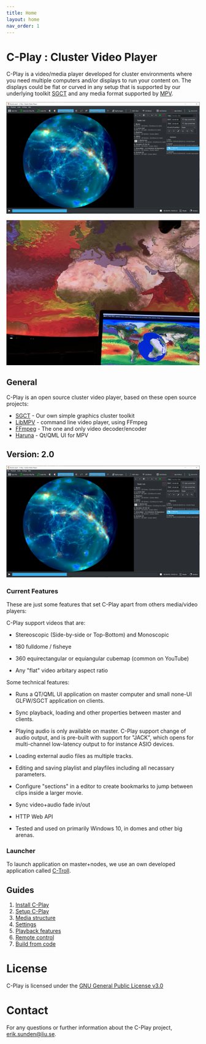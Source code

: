 ```yaml
---
title: Home
layout: home
nav_order: 1
---
```


# C-Play : Cluster Video Player

C-Play is a video/media player developed for cluster environments where you need multiple computers and/or displays to run your content on. The displays could be flat or curved in any setup that is supported by our underlying toolkit [SGCT](https://sgct.github.io/) and any media format supported by [MPV](https://mpv.io/).

![Render v2](assets/Cplay-v2.png) 

![Render Dome Image 1](assets/CPlay-in-dome-1.jpg)

## General
C-Play is an open source cluster video player, based on these open source projects:

- [SGCT](https://sgct.github.io/) - Our own simple graphics cluster toolkit
- [LibMPV](https://github.com/mpv-player/mpv) - command line video player, using FFmpeg
- [FFmpeg](https://github.com/FFmpeg/FFmpeg) - The one and only video decoder/encoder
- [Haruna](https://github.com/g-fb/haruna) - Qt/QML UI for MPV

## Version: 2.0

![Render v2 with Sections](assets/Cplay-v2-section.png)

### Current Features
These are just some features that set C-Play apart from others media/video players:

C-Play support videos that are:

- Stereoscopic (Side-by-side or Top-Bottom) and Monoscopic

- 180 fulldome / fisheye

- 360 equirectangular or equiangular cubemap (common on YouTube)

- Any "flat" video arbitary aspect ratio

Some technical features:

- Runs a QT/QML UI application on master computer and small none-UI GLFW/SGCT application on clients.

- Sync playback, loading and other properties between master and clients.

- Playing audio is only available on master. C-Play support change of audio output, and is pre-built with support for "JACK", which opens for multi-channel low-latency output to for instance ASIO devices.

- Loading external audio files as multiple tracks.

- Editing and saving playlist and playfiles including all necassary parameters.

- Configure "sections" in a editor to create bookmarks to jump between clips inside a larger movie.

- Sync video+audio fade in/out

- HTTP Web API

- Tested and used on primarily Windows 10, in domes and other big arenas.

### Launcher
To launch application on master+nodes, we use an own developed application called [C-Troll](https://github.com/c-toolbox/C-Troll).

## Guides
1. [Install C-Play](install)
1. [Setup C-Play](setup)
1. [Media structure](media)
1. [Settings](settings)
1. [Playback features](playback)
1. [Remote control](remote_control)
1. [Build from code](build)

# License
C-Play is licensed under the [GNU General Public License v3.0](https://choosealicense.com/licenses/gpl-3.0/)

# Contact
For any questions or further information about the C-Play project, [erik.sunden@liu.se](mailto:erik.sunden@liu.se).
